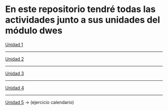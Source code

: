 # En este repositorio tendré todas las actividades junto a sus unidades del módulo dwes

[Unidad 1](und1/)

---

[Unidad 2](und2/)

---

[Unidad 3](und3/)

---

[Unidad 4](und4/)

---

[Unidad 5](und5/) -> (ejercicio calendario)